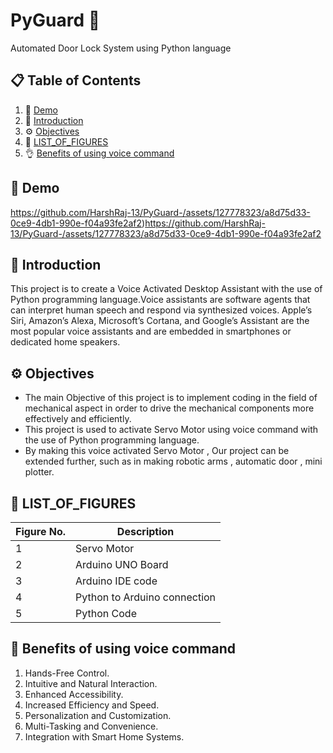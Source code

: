 # PyGuard 🔐
Automated Door Lock System using Python language

## 📋 <a name="table">Table of Contents</a>
1. 🔗 [Demo](#links)
2. 🤖 [Introduction](#introduction)
3. ⚙️ [Objectives](#Objectives)
4. 🔋 [LIST_OF_FIGURES](#List)
5. 👌 [Benefits of using voice command](#benefits)

## <a name="links">🔗 Demo</a>

https://github.com/HarshRaj-13/PyGuard-/assets/127778323/a8d75d33-0ce9-4db1-990e-f04a93fe2af2)https://github.com/HarshRaj-13/PyGuard-/assets/127778323/a8d75d33-0ce9-4db1-990e-f04a93fe2af2

## <a name="introduction">🤖 Introduction</a>
This project is to create a Voice Activated Desktop Assistant with the use of  Python programming language.Voice assistants are software agents that can interpret human speech and respond via synthesized voices. Apple’s Siri, Amazon’s Alexa, Microsoft’s Cortana, and Google’s Assistant are the most popular voice assistants and are embedded in smartphones or dedicated home speakers.

## <a name="Objectives">⚙️ Objectives</a>
- The main Objective of this project is to  implement coding in the field of mechanical aspect in order to drive the mechanical components more effectively and efficiently. 
- This project is used to activate Servo Motor using voice command with the use of Python programming language.
- By making this voice activated Servo Motor , Our project can be extended further, such as in making robotic arms , automatic door , mini plotter. 

## <a name="List">🔗 LIST_OF_FIGURES</a>

| Figure No.    | Description   |
| ------------- | ------------- |
|      1        | Servo Motor  |
|      2        | Arduino UNO Board  |
|      3        | Arduino IDE code  |
|      4        | Python to Arduino connection  |
|      5        | Python Code  |

## <a name="benefits">🔗 Benefits of using voice command</a>
1. Hands-Free Control.
2. Intuitive and Natural Interaction.
3. Enhanced Accessibility.
4. Increased Efficiency and Speed.
5. Personalization and Customization.
6. Multi-Tasking and Convenience.
7. Integration with Smart Home Systems.

